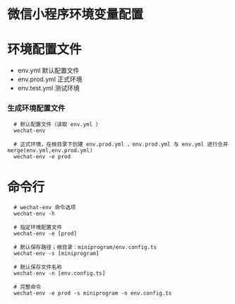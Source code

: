 # 微信小程序环境变量配置 

# 环境配置文件  
- env.yml 默认配置文件  
- env.prod.yml  正式环境    
- env.test.yml  测试环境  

### 生成环境配置文件  
```shell script
  # 默认配置文件（读取 env.yml ）
  wechat-env  

  # 正式环境，在根目录下创建 env.prod.yml ，env.prod.yml 与 env.yml 进行合并 merge(env.yml,env.prod.yml)  
  wechat-env -e prod
```


# 命令行       

```shell script
  # wechat-env 命令选项 
  wechat-env -h

  # 指定环境配置文件
  wechat-env -e [prod]
  
  # 默认保存路径；根目录：miniprogram/env.config.ts
  wechat-env -s [miniprogram] 

  # 默认保存文件名称
  wechat-env -n [env.config.ts]

  # 完整命令
  wechat-env -e prod -s miniprogram -n env.config.ts
```
